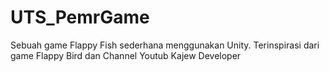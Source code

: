 # UTS_PemrGame
Sebuah game Flappy Fish sederhana menggunakan Unity. Terinspirasi dari game Flappy Bird dan Channel Youtub Kajew Developer 
